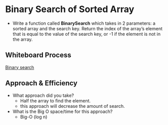 # Binary Search of Sorted Array
<!-- Description of the challenge -->
  - Write a function called **BinarySearch** which takes in 2 parameters: a sorted array and the search key. Return the index of the array’s element that is equal to the value of the search key, or -1 if the element is not in the array. 
## Whiteboard Process
<!-- Embedded whiteboard image -->
[Binary search](./array-binary-search.png)

## Approach & Efficiency
<!-- What approach did you take? Discuss Why. What is the Big O space/time for this approach? -->
  - What approach did you take?
    - Half the array to find the element.
    - this approach will decrease the amount of search.
  - What is the Big O space/time for this approach?
    - Big-O (log n)